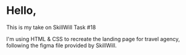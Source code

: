 # Hello,

This is my take on SkillWill Task #18

I'm using HTML & CSS to recreate the landing page for travel agency, following the figma file provided by SkillWill.
